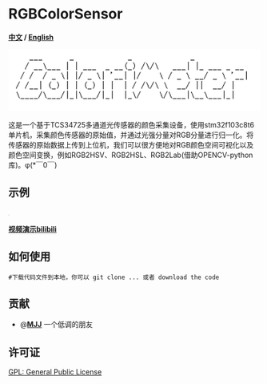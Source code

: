 # RGBColorSensor

**[中文](./README.md) / [English](./README_EN.md)**

<img src="./assets/image-20230604002839128.png" alt="image-20230604002839128" style="zoom:200%;" />

这是一个基于TCS34725多通道光传感器的颜色采集设备，使用stm32f103c8t6单片机，采集颜色传感器的原始值，并通过光强分量对RGB分量进行归一化。将传感器的原始数据上传到上位机，我们可以很方便地对RGB颜色空间可视化以及颜色空间变换，例如RGB2HSV、RGB2HSL、RGB2Lab(借助OPENCV-python库)。φ(*￣0￣)

## 示例

<img src="./assets/1.jpg" alt="1" style="zoom:10%;" />

**[视频演示bilibili](https://www.bilibili.com/video/BV15V4y1m7mT/?spm_id_from=333.999.0.0)**

## 如何使用

```Shell
#下载代码文件到本地，你可以 git clone ... 或者 download the code
```

## 贡献

- @**[MJJ](https://github.com/2481366805)** 一个低调的朋友

## 许可证

[GPL: General Public License](LICENSE)

